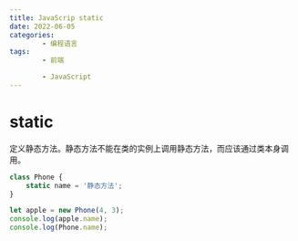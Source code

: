 ```yaml
---
title: JavaScrip static
date: 2022-06-05
categories:
        - 编程语言
tags:
        - 前端

        - JavaScript
---
```


# static

定义静态方法。静态方法不能在类的实例上调用静态方法，而应该通过类本身调用。

```js
class Phone {
	static name = '静态方法';
}

let apple = new Phone(4, 3);
console.log(apple.name);
console.log(Phone.name);
```
